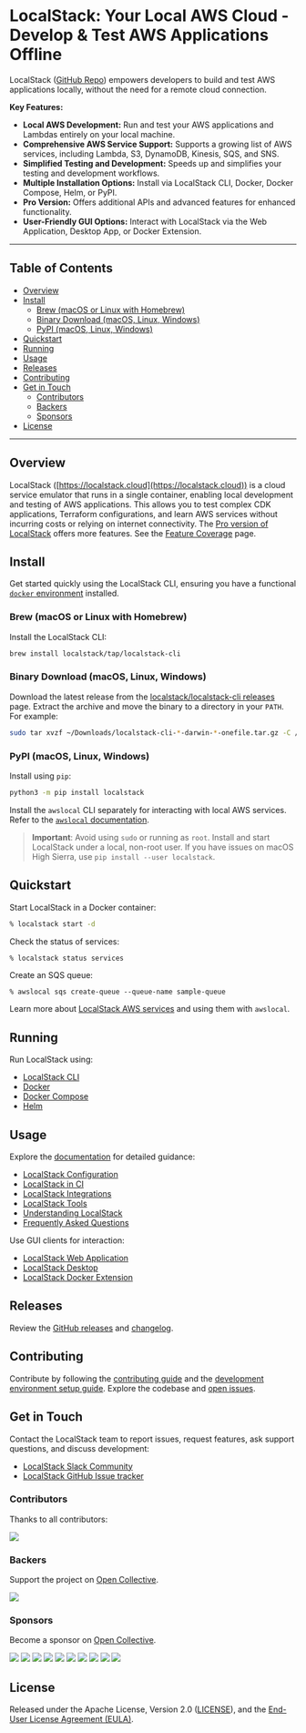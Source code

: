 # LocalStack: Your Local AWS Cloud - Develop & Test AWS Applications Offline

LocalStack ([GitHub Repo](https://github.com/localstack/localstack)) empowers developers to build and test AWS applications locally, without the need for a remote cloud connection.

**Key Features:**

*   **Local AWS Development:** Run and test your AWS applications and Lambdas entirely on your local machine.
*   **Comprehensive AWS Service Support:**  Supports a growing list of AWS services, including Lambda, S3, DynamoDB, Kinesis, SQS, and SNS.
*   **Simplified Testing and Development:** Speeds up and simplifies your testing and development workflows.
*   **Multiple Installation Options:**  Install via LocalStack CLI, Docker, Docker Compose, Helm, or PyPI.
*   **Pro Version:** Offers additional APIs and advanced features for enhanced functionality.
*   **User-Friendly GUI Options:**  Interact with LocalStack via the Web Application, Desktop App, or Docker Extension.

---

## Table of Contents

*   [Overview](#overview)
*   [Install](#install)
    *   [Brew (macOS or Linux with Homebrew)](#brew-macos-or-linux-with-homebrew)
    *   [Binary Download (macOS, Linux, Windows)](#binary-download-macos-linux-windows)
    *   [PyPI (macOS, Linux, Windows)](#pypi-macos-linux-windows)
*   [Quickstart](#quickstart)
*   [Running](#running)
*   [Usage](#usage)
*   [Releases](#releases)
*   [Contributing](#contributing)
*   [Get in Touch](#get-in-touch)
    *   [Contributors](#contributors)
    *   [Backers](#backers)
    *   [Sponsors](#sponsors)
*   [License](#license)

---

## Overview

LocalStack ([https://localstack.cloud](https://localstack.cloud)) is a cloud service emulator that runs in a single container, enabling local development and testing of AWS applications. This allows you to test complex CDK applications, Terraform configurations, and learn AWS services without incurring costs or relying on internet connectivity.  The [Pro version of LocalStack](https://localstack.cloud/pricing) offers more features. See the [Feature Coverage](https://docs.localstack.cloud/user-guide/aws/feature-coverage/) page.

## Install

Get started quickly using the LocalStack CLI, ensuring you have a functional [`docker` environment](https://docs.docker.com/get-docker/) installed.

### Brew (macOS or Linux with Homebrew)

Install the LocalStack CLI:

```bash
brew install localstack/tap/localstack-cli
```

### Binary Download (macOS, Linux, Windows)

Download the latest release from the [localstack/localstack-cli releases](https://github.com/localstack/localstack-cli/releases/latest) page. Extract the archive and move the binary to a directory in your `PATH`.  For example:

```bash
sudo tar xvzf ~/Downloads/localstack-cli-*-darwin-*-onefile.tar.gz -C /usr/local/bin  # macOS/Linux
```

### PyPI (macOS, Linux, Windows)

Install using `pip`:

```bash
python3 -m pip install localstack
```

Install the `awslocal` CLI separately for interacting with local AWS services. Refer to the [`awslocal` documentation](https://docs.localstack.cloud/user-guide/integrations/aws-cli/#localstack-aws-cli-awslocal).

> **Important**: Avoid using `sudo` or running as `root`. Install and start LocalStack under a local, non-root user. If you have issues on macOS High Sierra, use `pip install --user localstack`.

## Quickstart

Start LocalStack in a Docker container:

```bash
% localstack start -d
```

Check the status of services:

```bash
% localstack status services
```

Create an SQS queue:

```shell
% awslocal sqs create-queue --queue-name sample-queue
```

Learn more about [LocalStack AWS services](https://docs.localstack.cloud/references/coverage/) and using them with `awslocal`.

## Running

Run LocalStack using:

*   [LocalStack CLI](https://docs.localstack.cloud/getting-started/installation/#localstack-cli)
*   [Docker](https://docs.localstack.cloud/getting-started/installation/#docker)
*   [Docker Compose](https://docs.localstack.cloud/getting-started/installation/#docker-compose)
*   [Helm](https://docs.localstack.cloud/getting-started/installation/#helm)

## Usage

Explore the [documentation](https://docs.localstack.cloud) for detailed guidance:

*   [LocalStack Configuration](https://docs.localstack.cloud/references/configuration/)
*   [LocalStack in CI](https://docs.localstack.cloud/user-guide/ci/)
*   [LocalStack Integrations](https://docs.localstack.cloud/user-guide/integrations/)
*   [LocalStack Tools](https://docs.localstack.cloud/user-guide/tools/)
*   [Understanding LocalStack](https://docs.localstack.cloud/references/)
*   [Frequently Asked Questions](https://docs.localstack.cloud/getting-started/faq/)

Use GUI clients for interaction:

*   [LocalStack Web Application](https://app.localstack.cloud)
*   [LocalStack Desktop](https://docs.localstack.cloud/user-guide/tools/localstack-desktop/)
*   [LocalStack Docker Extension](https://docs.localstack.cloud/user-guide/tools/localstack-docker-extension/)

## Releases

Review the [GitHub releases](https://github.com/localstack/localstack/releases) and [changelog](https://docs.localstack.cloud/references/changelog/).

## Contributing

Contribute by following the [contributing guide](docs/CONTRIBUTING.md) and the [development environment setup guide](docs/development-environment-setup/README.md).  Explore the codebase and [open issues](https://github.com/localstack/localstack/issues).

## Get in Touch

Contact the LocalStack team to report issues, request features, ask support questions, and discuss development:

*   [LocalStack Slack Community](https://localstack.cloud/contact/)
*   [LocalStack GitHub Issue tracker](https://github.com/localstack/localstack/issues)

### Contributors

Thanks to all contributors:

<a href="https://github.com/localstack/localstack/graphs/contributors"><img src="https://opencollective.com/localstack/contributors.svg?width=890" /></a>

### Backers

Support the project on [Open Collective](https://opencollective.com/localstack#backer).

<a href="https://opencollective.com/localstack#backers" target="_blank"><img src="https://opencollective.com/localstack/backers.svg?width=890"></a>

### Sponsors

Become a sponsor on [Open Collective](https://opencollective.com/localstack#sponsor).

<a href="https://opencollective.com/localstack/sponsor/0/website" target="_blank"><img src="https://opencollective.com/localstack/sponsor/0/avatar.svg"></a>
<a href="https://opencollective.com/localstack/sponsor/1/website" target="_blank"><img src="https://opencollective.com/localstack/sponsor/1/avatar.svg"></a>
<a href="https://opencollective.com/localstack/sponsor/2/website" target="_blank"><img src="https://opencollective.com/localstack/sponsor/2/avatar.svg"></a>
<a href="https://opencollective.com/localstack/sponsor/3/website" target="_blank"><img src="https://opencollective.com/localstack/sponsor/3/avatar.svg"></a>
<a href="https://opencollective.com/localstack/sponsor/4/website" target="_blank"><img src="https://opencollective.com/localstack/sponsor/4/avatar.svg"></a>
<a href="https://opencollective.com/localstack/sponsor/5/website" target="_blank"><img src="https://opencollective.com/localstack/sponsor/5/avatar.svg"></a>
<a href="https://opencollective.com/localstack/sponsor/6/website" target="_blank"><img src="https://opencollective.com/localstack/sponsor/6/avatar.svg"></a>
<a href="https://opencollective.com/localstack/sponsor/7/website" target="_blank"><img src="https://opencollective.com/localstack/sponsor/7/avatar.svg"></a>
<a href="https://opencollective.com/localstack/sponsor/8/website" target="_blank"><img src="https://opencollective.com/localstack/sponsor/8/avatar.svg"></a>
<a href="https://opencollective.com/localstack/sponsor/9/website" target="_blank"><img src="https://opencollective.com/localstack/sponsor/9/avatar.svg"></a>

## License

Released under the Apache License, Version 2.0 ([LICENSE](LICENSE.txt)), and the [End-User License Agreement (EULA)](docs/end_user_license_agreement).